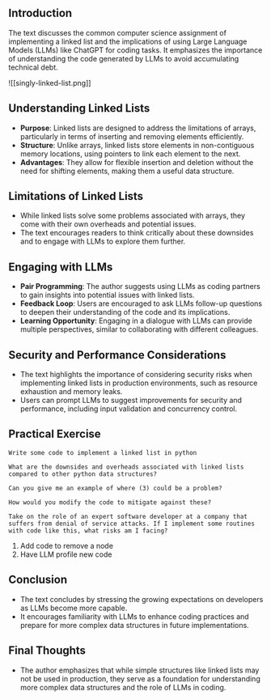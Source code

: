 ## Introduction
The text discusses the common computer science assignment of implementing a linked list and the implications of using Large Language Models (LLMs) like ChatGPT for coding tasks. It emphasizes the importance of understanding the code generated by LLMs to avoid accumulating technical debt.

![[singly-linked-list.png]]
## Understanding Linked Lists
- **Purpose**: Linked lists are designed to address the limitations of arrays, particularly in terms of inserting and removing elements efficiently.
- **Structure**: Unlike arrays, linked lists store elements in non-contiguous memory locations, using pointers to link each element to the next.
- **Advantages**: They allow for flexible insertion and deletion without the need for shifting elements, making them a useful data structure.

## Limitations of Linked Lists
- While linked lists solve some problems associated with arrays, they come with their own overheads and potential issues.
- The text encourages readers to think critically about these downsides and to engage with LLMs to explore them further.

## Engaging with LLMs
- **Pair Programming**: The author suggests using LLMs as coding partners to gain insights into potential issues with linked lists.
- **Feedback Loop**: Users are encouraged to ask LLMs follow-up questions to deepen their understanding of the code and its implications.
- **Learning Opportunity**: Engaging in a dialogue with LLMs can provide multiple perspectives, similar to collaborating with different colleagues.

## Security and Performance Considerations
- The text highlights the importance of considering security risks when implementing linked lists in production environments, such as resource exhaustion and memory leaks.
- Users can prompt LLMs to suggest improvements for security and performance, including input validation and concurrency control.

## Practical Exercise
```
Write some code to implement a linked list in python

```
```
What are the downsides and overheads associated with linked lists compared to other python data structures?
```
```
Can you give me an example of where (3) could be a problem?
```
```
How would you modify the code to mitigate against these? 
```
```
Take on the role of an expert software developer at a company that suffers from denial of service attacks. If I implement some routines with code like this, what risks am I facing?
```
1. Add code to remove a node
2. Have LLM profile new code
## Conclusion
- The text concludes by stressing the growing expectations on developers as LLMs become more capable.
- It encourages familiarity with LLMs to enhance coding practices and prepare for more complex data structures in future implementations.

## Final Thoughts
- The author emphasizes that while simple structures like linked lists may not be used in production, they serve as a foundation for understanding more complex data structures and the role of LLMs in coding.